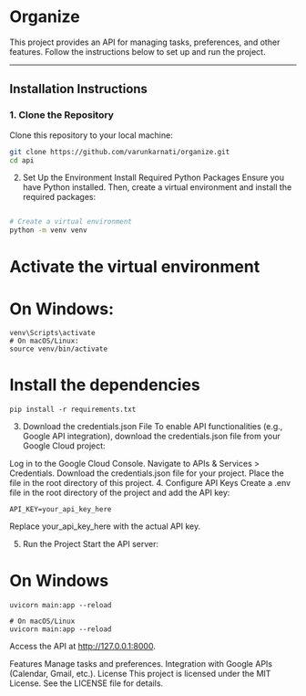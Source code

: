 # Organize

This project provides an API for managing tasks, preferences, and other features. Follow the instructions below to set up and run the project.

---

## Installation Instructions

### 1. Clone the Repository
Clone this repository to your local machine:

```bash
git clone https://github.com/varunkarnati/organize.git
cd api
```
2. Set Up the Environment
Install Required Python Packages
Ensure you have Python installed. Then, create a virtual environment and install the required packages:

```bash

# Create a virtual environment
python -m venv venv
```
# Activate the virtual environment
# On Windows:
```
venv\Scripts\activate
# On macOS/Linux:
source venv/bin/activate
```

# Install the dependencies
```
pip install -r requirements.txt
```
3. Download the credentials.json File
To enable API functionalities (e.g., Google API integration), download the credentials.json file from your Google Cloud project:

Log in to the Google Cloud Console.
Navigate to APIs & Services > Credentials.
Download the credentials.json file for your project.
Place the file in the root directory of this project.
4. Configure API Keys
Create a .env file in the root directory of the project and add the API key:

```
API_KEY=your_api_key_here
```
Replace your_api_key_here with the actual API key.

5. Run the Project
Start the API server:

# On Windows
```
uvicorn main:app --reload

# On macOS/Linux
uvicorn main:app --reload
```
Access the API at http://127.0.0.1:8000.

Features
Manage tasks and preferences.
Integration with Google APIs (Calendar, Gmail, etc.).
License
This project is licensed under the MIT License. See the LICENSE file for details.